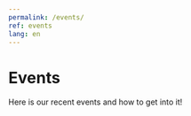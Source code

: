 ```yaml
---
permalink: /events/
ref: events
lang: en
---
```


# Events

Here is our recent events and how to get into it!
